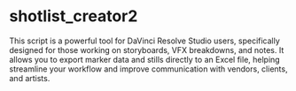 # shotlist_creator2
This script is a powerful tool for DaVinci Resolve Studio users, specifically designed for those working on storyboards, VFX breakdowns, and notes. It allows you to export marker data and stills directly to an Excel file, helping streamline your workflow and improve communication with vendors, clients, and artists.
